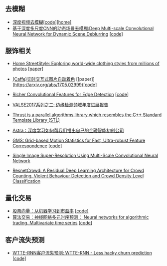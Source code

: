 ## 去模糊
- [深度视频去模糊](https://arxiv.org/abs/1611.08387)[[code]](https://github.com/shuochsu/DeepVideoDeblurring)[[home]](http://www.cs.ubc.ca/labs/imager/tr/2017/DeepVideoDeblurring/)
- [基于深度多尺度CNN的动态场景去模糊:Deep Multi-scale Convolutional Neural Network for Dynamic Scene Deblurring](https://arxiv.org/abs/1612.02177) [[code]](https://github.com/SeungjunNah/DeepDeblur_release)

## 服饰相关
- [Home StreetStyle: Exploring world-wide clothing styles from millions of photos](http://streetstyle.cs.cornell.edu/) [[paper]](http://arxiv.org/abs/1706.01869)

- [(Caffe)实时交互式图片自动着色](https://github.com/junyanz/interactive-deep-colorization) [[paper]]
(https://arxiv.org/abs/1705.02999)[[code]](https://richzhang.github.io/ideepcolor/)
- [Richer Convolutional Features for Edge Detection](https://arxiv.org/abs/1612.02103) [[code]](https://github.com/yun-liu/rcf)
- [VALSE2017系列之二: 边缘检测领域年度进展报告](https://mp.weixin.qq.com/s?__biz=MzI1NTE4NTUwOQ==&mid=2650326339&idx=1&sn=2b2ac5e340ce58881c84a98bbd67de9b)
- [Thrust is a parallel algorithms library which resembles the C++ Standard Template Library (STL)](https://github.com/thrust/thrust)
- [Astra：深度学习如何帮我们推出自己的金融智能初创公司](https://pan.baidu.com/s/1pK7w50f)
- [GMS: Grid-based Motion Statistics for Fast, Ultra-robust Feature Correspondence](http://jwbian.net/gms) [[code]](https://github.com/JiawangBian/GMS-Feature-Matcher)
- [Single Image Super-Resolution Using Multi-Scale Convolutional Neural Network](https://arxiv.org/abs/1705.05084)
- [ResnetCrowd: A Residual Deep Learning Architecture for Crowd Counting, Violent Behaviour Detection and Crowd Density Level Classification](https://arxiv.org/abs/1705.10698)


## 量化交易
- [股票向量：从机器学习到市盈率](https://medium.com/towards-data-science/stock2vec-from-ml-to-p-e-2e6ba407c24) [[code]](https://github.com/jperl/stock2vec)
- [算法交易：神经网络多元时序预测： Neural networks for algorithmic trading. Multivariate time series](http://pan.baidu.com/s/1nvSaGiP) [[code]](https://github.com/Rachnog/Deep-Trading/tree/master/multivariate)

## 客户流失预测

- [WTTE-RNN客户流失预测: WTTE-RNN - Less hacky churn prediction](https://ragulpr.github.io/2016/12/22/WTTE-RNN-Hackless-churn-modeling/) [[code]](https://github.com/daynebatten/keras-wtte-rnn)
